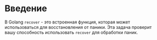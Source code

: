 # Введение

В Golang `recover` - это встроенная функция, которая может использоваться для восстановления от паники. Эта задача проверит вашу способность использовать `recover` для обработки паник.
